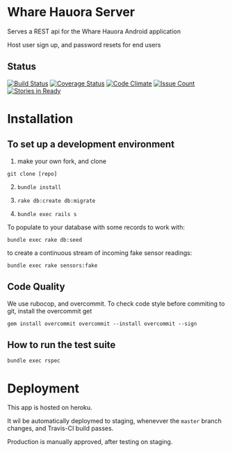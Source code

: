 Whare Hauora Server
===================

Serves a REST api for the Whare Hauora Android application

Host user sign up, and password resets for end users


Status
------
[![Build Status](https://travis-ci.org/WhareHauora/wharehauora-server.svg?branch=master)](https://travis-ci.org/WhareHauora/wharehauora-server)
[![Coverage Status](https://coveralls.io/repos/github/WhareHauora/wharehauora-server/badge.svg?branch=master)](https://coveralls.io/github/WhareHauora/wharehauora-server?branch=master)
[![Code Climate](https://codeclimate.com/github/WhareHauora/wharehauora-server/badges/gpa.svg)](https://codeclimate.com/github/WhareHauora/wharehauora-server)
[![Issue Count](https://codeclimate.com/github/WhareHauora/wharehauora-server/badges/issue_count.svg)](https://codeclimate.com/github/WhareHauora/wharehauora-server)
[![Stories in Ready](https://badge.waffle.io/WhareHauora/wharehauora-server.png?label=ready&title=Ready)](https://waffle.io/WhareHauora/wharehauora-server)

Installation
============

To set up a development environment
-----------------------------------

1. make your own fork, and clone

  `git clone [repo]`

2. `bundle install`

3. `rake db:create db:migrate`

4. `bundle exec rails s`


To populate to your database with some records to work with:

```
bundle exec rake db:seed
```

to create a continuous stream of incoming fake sensor readings:

```
bundle exec rake sensors:fake
```


Code Quality
-------------

We use rubocop, and overcommit. To check code style before commiting to git,
install the overcommit get

``
gem install overcommit
overcommit --install
overcommit --sign
``


How to run the test suite
-------------------------

`bundle exec rspec`

Deployment
==========

This app is hosted on heroku.

It wil be automatically deploymed to staging, whenevver the `master` branch changes, and Travis-CI build passes.

Production is manually approved, after testing on staging.
